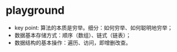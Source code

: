 # playground

- key point: 算法的本质是穷举。细分：如何穷举、如何聪明地穷举；
- 数据基本存储方式：顺序（数组）、链式（链表）；
- 数据结构的基本操作：遍历、访问，即增删改查。